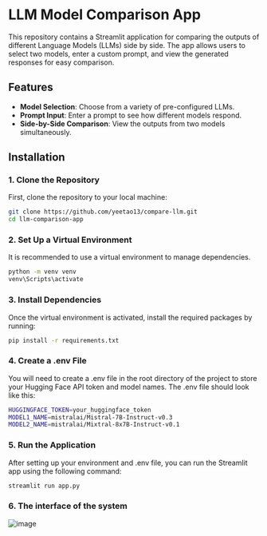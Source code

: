 # LLM Model Comparison App

This repository contains a Streamlit application for comparing the outputs of different Language Models (LLMs) side by side. The app allows users to select two models, enter a custom prompt, and view the generated responses for easy comparison.

## Features

- **Model Selection**: Choose from a variety of pre-configured LLMs.
- **Prompt Input**: Enter a prompt to see how different models respond.
- **Side-by-Side Comparison**: View the outputs from two models simultaneously.

## Installation

### 1. Clone the Repository

First, clone the repository to your local machine:

```bash
git clone https://github.com/yeetao13/compare-llm.git
cd llm-comparison-app
```
### 2. Set Up a Virtual Environment

It is recommended to use a virtual environment to manage dependencies.

```bash
python -m venv venv
venv\Scripts\activate
```

### 3. Install Dependencies

Once the virtual environment is activated, install the required packages by running:

```bash
pip install -r requirements.txt
```

### 4. Create a .env File

You will need to create a .env file in the root directory of the project to store your Hugging Face API token and model names. The .env file should look like this:

```bash
HUGGINGFACE_TOKEN=your_huggingface_token
MODEL1_NAME=mistralai/Mistral-7B-Instruct-v0.3
MODEL2_NAME=mistralai/Mixtral-8x7B-Instruct-v0.1
```

### 5. Run the Application

After setting up your environment and .env file, you can run the Streamlit app using the following command:

```bash
streamlit run app.py
```


### 6. The interface of the system

![image](https://github.com/user-attachments/assets/e889db68-6899-4a81-b0f6-5dc4b93d5490)


